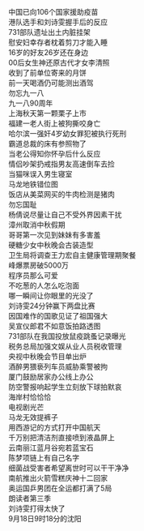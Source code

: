 中国已向106个国家援助疫苗  
港队选手和刘诗雯握手后的反应  
731部队遗址出土内脏挂架  
慰安妇幸存者枕着剪刀才能入睡  
16岁的好友26岁还在身边  
00后女生神还原古代才女李清照  
收到了前单位寄来的月饼  
前一天喝酒仍可能测出酒驾  
勿忘九一八  
九一八90周年  
上海秋天第一颗栗子上市  
福建一老人街上被狗撕咬身亡  
哈尔滨一强奸4岁幼女罪犯被执行死刑  
霸道总裁的床有参照物了  
当老公得知你怀孕后什么反应  
情侣吵架扔戒指男友高速倒车去捡  
当猫咪误入男生寝室  
马龙地铁错位图  
饭店从美菜网买的牛肉检测是猪肉  
勿忘国耻  
杨倩说尽量让自己不受外界因素干扰  
漳州取消中秋假期  
哥哥第一次见到妹妹有多害羞  
硬糖少女中秋晚会古装造型  
卫生局将调查王力宏自主健康管理期聚餐  
峰爆票房破5000万  
程序员那么可爱  
不吃葱的人怎么吃泡面  
哪一瞬间让你眼里的光没了  
刘诗雯24分钟赢下两盘比赛  
因国难作的国歌见证了祖国强大  
吴宣仪郎君不如意饭拍路透图  
731部队在我国投放鼠疫跳蚤记录曝光  
税务总局加强文娱从业人员税收管理  
央视中秋晚会节目单出炉  
酒醉男猥亵列车员威胁乘警被拘  
厦门鼓励居家办公线上办公  
防空警报响起学生立刻放下球拍默哀  
海岸村恰恰恰  
电视剧光芒  
马龙无效提裤子  
用西游记的方式打开中国航天  
千万别把清洁剂直接喷到液晶屏上  
云南丽江蓝月谷宛若蓝宝石  
陈梦项链上有自己名字  
细菌战受害者希望离世时可以干干净净  
南航推出火箭雪糕庆神十二回家  
奥运国乒男团在全运都打满了5局  
朗读者第三季  
刘诗雯打得太快了  
9月18日9时18分的沈阳  
